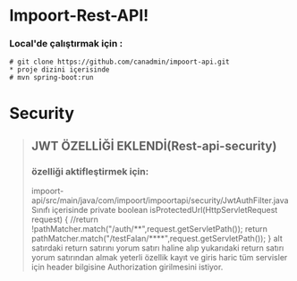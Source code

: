 # Impoort-Rest-API!

### Local'de çalıştırmak için :
	# git clone https://github.com/canadmin/impoort-api.git
	* proje dizini içerisinde 
	# mvn spring-boot:run
	
# Security
>## JWT ÖZELLİĞİ EKLENDİ(Rest-api-security)
> ### özelliği aktifleştirmek için:
> impoort-api/src/main/java/com/impoort/impoortapi/security/JwtAuthFilter.java Sınıfı içerisinde 
> private boolean isProtectedUrl(HttpServletRequest request) {
>          //return !pathMatcher.match("/auth/**",request.getServletPath());
> return pathMatcher.match("/testFalan/****",request.getServletPath());
>}
>alt satırdaki return satırını yorum satırı haline alıp yukarıdaki return satırı yorum satırından almak yeterli
> özellik kayıt ve giris haric tüm servisler için header bilgisine Authorization girilmesini istiyor.



